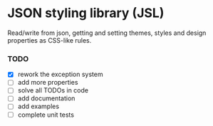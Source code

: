 # JSON styling library (JSL)

Read/write from json, getting and setting themes, styles and design properties as CSS-like rules.

### TODO

* [X] rework the exception system
* [ ] add more properties
* [ ] solve all TODOs in code
* [ ] add documentation
* [ ] add examples
* [ ] complete unit tests
